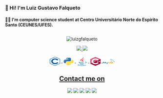 
### 👋 Hi! I'm Luiz Gustavo Falqueto
#### 👨‍💻 I'm computer science student at Centro Universitário Norte do Espírito Santo (CEUNES/UFES).

##
<p align="center"> <img src="https://komarev.com/ghpvc/?username=luizgfalqueto" alt="luizgfalqueto" /> </p>

<div align="center">
  <a href="https://github.com/luizgfalqueto">
  <img height="180em" src="https://github-readme-stats.vercel.app/api?username=luizgfalqueto&show_icons=true&theme=dark&include_all_commits=true&count_private=true"/>
  <img height="180em" src="https://github-readme-stats.vercel.app/api/top-langs/?username=luizgfalqueto&layout=compact&langs_count=7&theme=dark"/>
</div>

<div align="center" style="display: inline_block"><br>
 <img align="center" alt="Luiz-C" height="30" width="40" src="https://github.com/devicons/devicon/blob/master/icons/c/c-line.svg">
 <img align="center" alt="Luiz-Python" height="30" width="40" src="https://raw.githubusercontent.com/devicons/devicon/master/icons/python/python-original.svg">
 <img align="center" alt="Luiz-Java" height="30" width="40" src="https://github.com/devicons/devicon/blob/master/icons/java/java-original.svg">
 <img align="center" alt="Luiz-Cplusplus" height="30" width="40" src="https://github.com/devicons/devicon/blob/master/icons/cplusplus/cplusplus-original.svg">
 <img align="center" alt="Luiz-Mysql" height="30" width="40" src="https://github.com/devicons/devicon/blob/master/icons/mysql/mysql-original-wordmark.svg">
</div>

  
 <div style="display: flex flex-directions: column background-color: #cecece" align="center"> 
   <h2>Contact me on</h2>
  <a href="https://www.linkedin.com/in/luizfalqueto" target="_blank"><img src="https://img.shields.io/badge/-LinkedIn-%230077B5?style=for-the-badge&logo=linkedin&logoColor=white" target="_blank"></a>
  <a href="https://instagram.com/luizgfalqueto" target="_blank"><img src="https://img.shields.io/badge/-Instagram-%23E4405F?style=for-the-badge&logo=instagram&logoColor=white" target="_blank"></a> 
  <a href = "mailto:lgfalqueto85@gmail.com"><img src="https://img.shields.io/badge/-Gmail-%23333?style=for-the-badge&logo=gmail&logoColor=white" target="_blank"></a>
  <a href="https://www.facebook.com/luizgustavo.falquetobaptista" target="_blank"><img src="https://img.shields.io/badge/Facebook-1877F2?style=for-the-badge&logo=facebook&logoColor=white" target="_blank"></a>
  <a href = "https://twitter.com/FalquetoLuiz"><img src="https://img.shields.io/badge/Twitter-1DA1F2?style=for-the-badge&logo=twitter&logoColor=white" target="_blank"></a>
 
</div>
